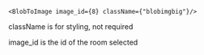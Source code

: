 ```<BlobToImage image_id={8} className={"blobimgbig"}/>```

className is for styling, not required

image_id is the id of the room selected
